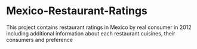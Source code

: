 # Mexico-Restaurant-Ratings
This project contains restaurant ratings in Mexico by  real consumer in 2012 including additional information about each restaurant cuisines, their consumers and preference
